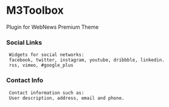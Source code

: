 # M3Toolbox

  Plugin for <a url="https://github.com/mariomthree/webnews-premium-theme-wp"> WebNews Premium Theme </a>
 
  ### Social Links
     Widgets for social networks:
     facebook, twitter, instagram, youtube, dribbble, linkedin.
     rss, vimeo, #google_plus
 
  ### Contact Info
     Contact information such as:
     User description, address, email and phone.
   
 
 
